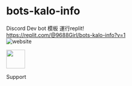 # bots-kalo-info
Discord Dev bot 模板
運行replit!<br>
https://replit.com/@9688Girl/bots-kalo-info?v=1 <br> 
<img src="https://cdn.discordapp.com/attachments/878518015476518952/929536459214585916/unknown.png" with="600" heigh="400" alt="website"><br>
<footer class="w3-container w3-center w3-margin-top w3-margin-bottom w3-padding-top-48">
      <a class="w3-margin-bottom" href="https://discord.gg/ZYw62GGGRx" title="Support" target="_blank"> <img src="https://cdn.discordapp.com/avatars/929188845478637588/545c7e1f75e7ac2dc222b152d8fea971.webp?size=1024" width="50" height="50">
      </a> 
      <p>Support</p>
